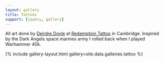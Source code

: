 ```yaml
---
layout: gallery
title: Tattoos
support: [jquery, gallery]
---
```


All art done by [Deirdre Doyle](https://doyletattoo.com/home.html) at [Redemption Tattoo](https://redemptiontattoo.com/) in Cambridge.
Inspired by the Dark Angels space marines army I rolled back when I played Warhammer 40k.

{% include gallery-layout.html gallery=site.data.galleries.tattoo %}
